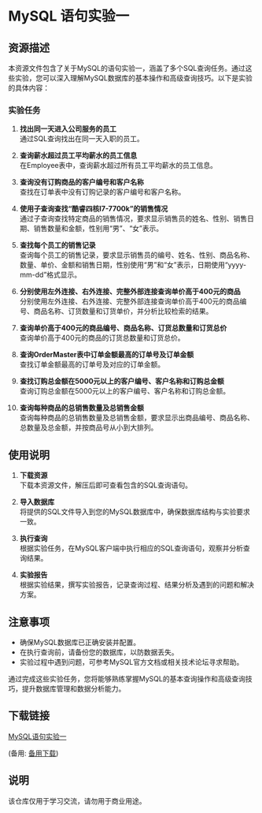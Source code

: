 # MySQL 语句实验一

## 资源描述

本资源文件包含了关于MySQL的语句实验一，涵盖了多个SQL查询任务。通过这些实验，您可以深入理解MySQL数据库的基本操作和高级查询技巧。以下是实验的具体内容：

### 实验任务

1. **找出同一天进入公司服务的员工**  
   通过SQL查询找出在同一天入职的员工。

2. **查询薪水超过员工平均薪水的员工信息**  
   在Employee表中，查询薪水超过所有员工平均薪水的员工信息。

3. **查询没有订购商品的客户编号和客户名称**  
   查找在订单表中没有订购记录的客户编号和客户名称。

4. **使用子查询查找“酷睿四核I7-7700k”的销售情况**  
   通过子查询查找特定商品的销售情况，要求显示销售员的姓名、性别、销售日期、销售数量和金额，性别用“男”、“女”表示。

5. **查找每个员工的销售记录**  
   查询每个员工的销售记录，要求显示销售员的编号、姓名、性别、商品名称、数量、单价、金额和销售日期，性别使用“男”和“女”表示，日期使用“yyyy-mm-dd”格式显示。

6. **分别使用左外连接、右外连接、完整外部连接查询单价高于400元的商品**  
   分别使用左外连接、右外连接、完整外部连接查询单价高于400元的商品编号、商品名称、订货数量和订货单价，并分析比较检索的结果。

7. **查询单价高于400元的商品编号、商品名称、订货总数量和订货总价**  
   查询单价高于400元的商品的订货总数量和订货总价。

8. **查询OrderMaster表中订单金额最高的订单号及订单金额**  
   查找订单金额最高的订单号及对应的订单金额。

9. **查找订购总金额在5000元以上的客户编号、客户名称和订购总金额**  
   查询订购总金额在5000元以上的客户编号、客户名称和订购总金额。

10. **查询每种商品的总销售数量及总销售金额**  
    查询每种商品的总销售数量及总销售金额，要求显示出商品编号、商品名称、总数量及总金额，并按商品号从小到大排列。

## 使用说明

1. **下载资源**  
   下载本资源文件，解压后即可查看包含的SQL查询语句。

2. **导入数据库**  
   将提供的SQL文件导入到您的MySQL数据库中，确保数据库结构与实验要求一致。

3. **执行查询**  
   根据实验任务，在MySQL客户端中执行相应的SQL查询语句，观察并分析查询结果。

4. **实验报告**  
   根据实验结果，撰写实验报告，记录查询过程、结果分析及遇到的问题和解决方案。

## 注意事项

- 确保MySQL数据库已正确安装并配置。
- 在执行查询前，请备份您的数据库，以防数据丢失。
- 实验过程中遇到问题，可参考MySQL官方文档或相关技术论坛寻求帮助。

通过完成这些实验任务，您将能够熟练掌握MySQL的基本查询操作和高级查询技巧，提升数据库管理和数据分析能力。

## 下载链接
[MySQL语句实验一](https://pan.quark.cn/s/0fb56b54b819) 

(备用: [备用下载](https://pan.baidu.com/s/1KcpQi3vku-ADwPZ3JxlkFA?pwd=1234))

## 说明

该仓库仅用于学习交流，请勿用于商业用途。
